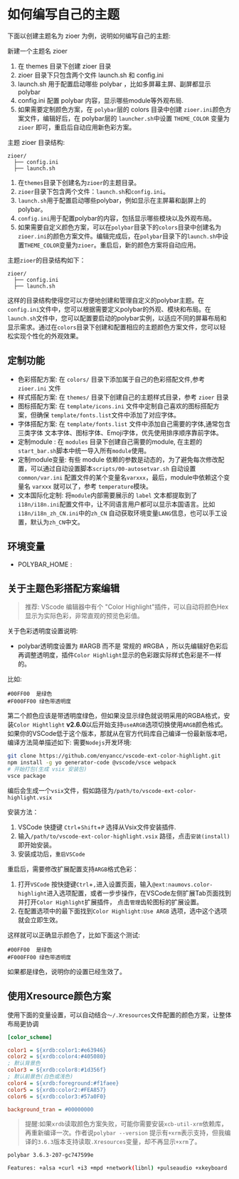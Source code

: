# 如何编写自己的主题


下面以创建主题名为 zioer 为例，说明如何编写自己的主题:

新建一个主题名 zioer

1. 在 themes 目录下创建 zioer 目录
2. zioer 目录下只包含两个文件 launch.sh 和 config.ini
3. launch.sh 用于配置启动哪些 polybar ，比如多屏幕主屏、副屏都显示polybar
4. config.ini 配置 polybar 内容，显示哪些module等外观布局.
5. 如果需要定制颜色方案，在 `polybar`层的 colors 目录中创建 `zioer.ini`颜色方案文件，编辑好后，在 polybar层的 `launcher.sh`中设置 `THEME_COLOR` 变量为 `zioer` 即可，重启后自动应用新色彩方案。

主题 zioer 目录结构:
```
zioer/
  ├── config.ini
  ├── launch.sh
```


1. 在`themes`目录下创建名为`zioer`的主题目录。
2. `zioer`目录下包含两个文件：`launch.sh`和`config.ini`。
3. `launch.sh`用于配置启动哪些polybar，例如显示在主屏幕和副屏上的polybar。
4. `config.ini`用于配置polybar的内容，包括显示哪些模块以及外观布局。
5. 如果需要自定义颜色方案，可以在`polybar`目录下的`colors`目录中创建名为`zioer.ini`的颜色方案文件。编辑完成后，在`polybar`目录下的`launch.sh`中设置`THEME_COLOR`变量为`zioer`。重启后，新的颜色方案将自动应用。

主题`zioer`的目录结构如下：

```
zioer/
  ├── config.ini
  ├── launch.sh
```

这样的目录结构使得您可以方便地创建和管理自定义的polybar主题。在`config.ini`文件中，您可以根据需要定义polybar的外观、模块和布局。在`launch.sh`文件中，您可以配置要启动的polybar实例，以适应不同的屏幕布局和显示需求。通过在`colors`目录下创建和配置相应的主题颜色方案文件，您可以轻松实现个性化的外观效果。


## 定制功能

- 色彩搭配方案: 在 `colors/` 目录下添加属于自己的色彩搭配文件,参考 `zioer.ini` 文件
- 样式搭配方案: 在 `themes/` 目录下创建自己的主题样式目录，参考 `zioer` 目录
- 图标搭配方案: 在 `template/icons.ini` 文件中定制自己喜欢的图标搭配方案，但确保 `template/fonts.list`文件中添加了对应字体。
- 字体搭配方案: 在 `template/fonts.list` 文件中添加自己需要的字体,通常包含三类字体 文本字体、图标字体、Emoji字体，优先使用排序顺序靠前字体。
- 定制module : 在 `modules` 目录下创建自己需要的module, 在主题的 `start_bar.sh`脚本中统一导入所有`module`使用。
- 定制module变量: 有些 module 依赖的参数是动态的，为了避免每次修改配置，可以通过自动设置脚本`scripts/00-autosetvar.sh` 自动设置 `common/var.ini` 配置文件的某个变量名`varxxx`，最后，module中依赖这个变量名 `varxxx` 就可以了，参考 `temperature`模块。
- 文本国际化定制: 将`module`内部需要展示的 `label` 文本都提取到了`i18n/i18n.ini`配置文件中，让不同语言用户都可以显示本国语言。比如 `i18n/i18n_zh_CN.ini`中的`zh_CN` 自动获取环境变量`LANG`信息，也可以手工设置，默认为`zh_CN`中文。

## 环境变量

- POLYBAR_HOME : 

## 关于主题色彩搭配方案编辑

>推荐: VScode 编辑器中有个 "Color Highlight"插件，可以自动将颜色Hex显示为实际色彩，非常直观的预览色彩值。

关于色彩透明度设置说明:
- polybar透明度设置为 #ARGB 而不是 常规的 #RGBA ，所以先编辑好色彩后再调整透明度，插件`Color Highlight`显示的色彩跟实际样式色彩是不一样的。

比如:
```
#00FF00  是绿色
#F000FF00 绿色带透明度

```
第二个颜色应该是带透明度绿色，但如果没显示绿色就说明采用的RGBA格式，安装`Color Hightlight` **v2.6.0**以后开始支持`useARGB`选项切换使用`ARGB`颜色格式。
如果你的VSCode低于这个版本，那就从在官方代码库自己编译一份最新版本吧，编译方法简单描述如下:
需要`Nodejs`开发环境:
```sh
git clone https://github.com/enyancc/vscode-ext-color-highlight.git
npm install -g yo generator-code @vscode/vsce webpack
# 开始打包(生成 vsix 安装包)
vsce package
```
编后会生成一个`vsix`文件，假如路径为`/path/to/vscode-ext-color-highlight.vsix`

安装方法： 
1. VSCode 快捷键 `Ctrl`+`Shift`+`P` 选择从Vsix文件安装插件.
2. 输入`/path/to/vscode-ext-color-highlight.vsix` 路径，点击`安装(install)`即开始安装。
3. 安装成功后，`重启VSCode`

重启后，需要修改扩展配置支持`ARGB`格式色彩：
1. 打开`VSCode` 按快捷键`Ctrl`+`,`进入设置页面，输入`@ext:naumovs.color-highlight`进入选项配置，或者一步步操作，在VSCode左侧扩展Tab页面找到并打开`Color Highlight`扩展插件， 点击`管理`齿轮图标的扩展设置。
2. 在配置选项中的最下面找到`Color Highlight:Use ARGB` 选项，选中这个选项就会立即生效。

这样就可以正确显示颜色了，比如下面这个测试:
```
#00FF00  是绿色
#F000FF00 绿色带透明度
```
如果都是绿色，说明你的设置已经生效了。


## 使用Xresource颜色方案

使用下面的变量设置，可以自动结合`～/.Xresources`文件配置的颜色方案，让整体布局更协调
```ini
[color_scheme]

color1 = ${xrdb:color1:#e63946}
color2 = ${xrdb:color4:#405080}
; 默认背景色
color3 = ${xrdb:color8:#1d356f}
; 默认前景色(白色或浅色)
color4 = ${xrdb:foreground:#f1faee}
color5 = ${xrdb:color2:#FEA857}
color6 = ${xrdb:color3:#57a0F0}

background_tran = #00000000

```

> 提醒:如果`xrdb`读取颜色方案失败，可能你需要安装`xcb-util-xrm`依赖库，再重新编译一次。作者说`polybar --version` 提示有`+xrm`表示支持，但我编译的`3.6.3`版本支持读取`.Xresources`变量，却不再显示`+xrm`了。
```sh
polybar 3.6.3-207-gc747599e

Features: +alsa +curl +i3 +mpd +network(libnl) +pulseaudio +xkeyboard
```
